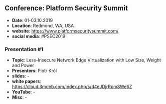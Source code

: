 ## Conference: Platform Security Summit

* **Date**: 01-03.10.2019
* **Location**: Redmond, WA, USA
* **website**: https://www.platformsecuritysummit.com/
* **social media**: #PSEC2019

### Presentation #1

* **Topic**: Less-Insecure Network Edge Virtualization with Low Size, Weight and Power
* **Presenters**: Piotr Król
* **slides**: -
* **white papers**: https://cloud.3mdeb.com/index.php/s/d4eJDjrRpm8We6Z
* **YouTube**: -
* **Misc**: -
